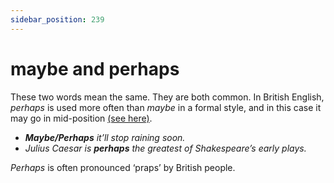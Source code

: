 ```yaml
---
sidebar_position: 239
---
```


# maybe and perhaps

These two words mean the same. They are both common. In British English, *perhaps* is used more often than *maybe* in a formal style, and in this case it may go in mid-position [(see here)](./../../grammar/adverbs-and-adverbials/mid-position-details).

- ***Maybe/Perhaps** it’ll stop raining soon.*
- *Julius Caesar is **perhaps** the greatest of Shakespeare’s early plays.*

*Perhaps* is often pronounced ‘praps’ by British people.
